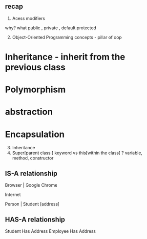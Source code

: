## recap

1. Acess modifiers  

why? what
public ,  private , default
protected

2. Object-Oriented Programming concepts - pillar of oop
# Inheritance - inherit from the previous class
# Polymorphism
# abstraction
# Encapsulation

3. Inheritance 
4. Super[parent class ] keyword vs this[within the class] ? 
variable, method, constructor 


## IS-A relationship
Browser
|
Google Chrome

Internet

Person
|
Student  [address]


## HAS-A relationship

Student Has Address 
Employee Has Address 













